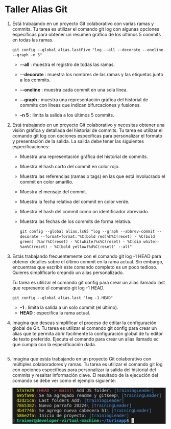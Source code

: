 # Taller Alias Git

1. Está trabajando en un proyecto Git colaborativo con varias ramas y commits. Tu tarea es utilizar el comando git log con algunas opciones específicas para obtener un resumen gráfico de los últimos 5 commits en todas las ramas.

   ```
   git config --global alias.lastFive "log --all --decorate --oneline --graph -n 5"
   ```

   * **--all** : muestra el registro de todas las ramas.

   * **--decorate** : muestra los nombres de las ramas y las etiquetas junto a los commits.

   * **--oneline** : muestra cada commit en una sola línea.

   * **--graph** : muestra una representación gráfica del historial de commits con líneas que indican bifurcaciones y fusiones.

   * **-n 5** : limita la salida a los últimos 5 commits.

     

2. Está trabajando en un proyecto Git colaborativo y necesitas obtener una visión gráfica y detallada del historial de commits. Tu tarea es utilizar el comando git log con opciones específicas para personalizar el formato y presentación de la salida. La salida debe tener las siguientes especificaciones:

   * Muestra una representación gráfica del historial de commits.

   * Muestra el hash corto del commit en color rojo.

   * Muestra las referencias (ramas o tags) en las que está involucrado el commit en color amarillo.

   * Muestra el mensaje del commit.

   * Muestra la fecha relativa del commit en color verde.

   * Muestra el hash del commit como un identificador abreviado.

   * Muestra las fechas de los commits de forma relativa.

     ```
     git config --global alias.lsG5 "log --graph --abbrev-commit --decorate --format=format:'%C(bold red)%h%C(reset) - %C(bold green) (%ar)%C(reset) - %C(white)%s%C(reset) - %C(dim white)-%an%C(reset) - %C(bold yellow)%d%C(reset)' --all"
     ```

     

3. Estás trabajando frecuentemente con el comando git log -1 HEAD para obtener detalles sobre el último commit en la rama actual. Sin embargo, encuentras que escribir este comando completo es un poco tedioso. Quieres simplificarlo creando un alias personalizado.

   Tu tarea es utilizar el comando git config para crear un alias llamado last que represente el comando git log -1 HEAD.

   ```
   git config --global alias.last "log -1 HEAD"
   ```

   * **-1** : limita la salida a un solo commit (el último).
   * **HEAD** : especifíca la rama actual.

4. Imagina que deseas simplificar el proceso de editar la configuración global de Git. Tu tarea es utilizar el comando git config para crear un alias que te permita abrir facilmente la configuración global de tu editor de texto preferido. Ejecuta el comando para crear un alias llamado ec que cumpla con la especificación dada.

   ```
   
   ```

   

5. Imagina que estás trabajando en un proyecto Git colaborativo con múltiples colaboradores y ramas. Tu tarea es utilizar el comando git log con opciones específicas para personalizar la salida del historial del commits y resaltar información clave. El resultado de la ejecución del comando se debe ver como el ejemplo siguiente:

   ![](https://raw.githubusercontent.com/lipaocaspi/J1_Taller_Git/main/resultadoEj05.png)
